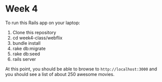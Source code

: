 # Week 4

To run this Rails app on your laptop:

1. Clone this repository
2. cd week4-class/webflix
3. bundle install
4. rake db:migrate
4. rake db:seed
4. rails server

At this point, you should be able to browse to `http://localhost:3000` and you should see a list of about 250 awesome movies.


